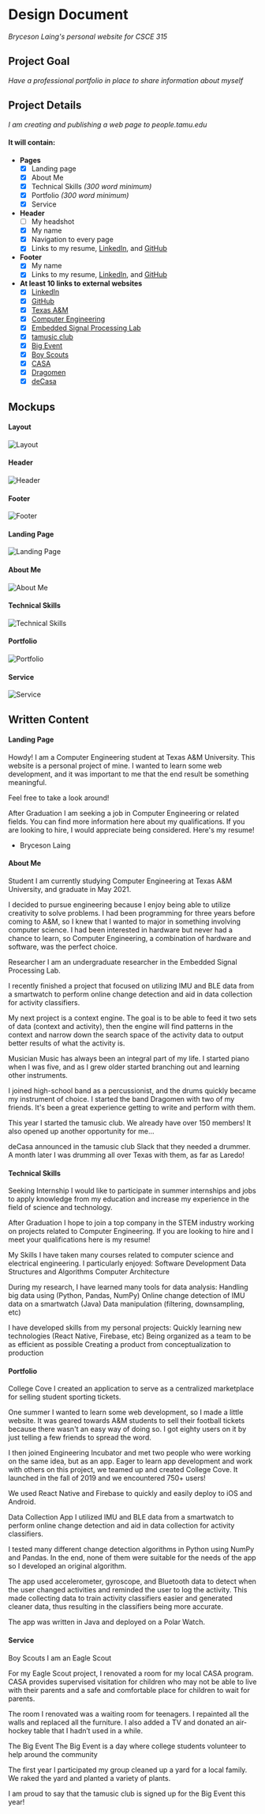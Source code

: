 # Design Document


_Bryceson Laing's personal website for CSCE 315_

## Project Goal
_Have a professional portfolio in place to share information about myself_

## Project Details
_I am creating and publishing a web page to people.tamu.edu_

#### It will contain:

  - **Pages**
    - [x] Landing page
    - [x] About Me
    - [x] Technical Skills _(300 word minimum)_
    - [x] Portfolio _(300 word minimum)_
    - [x] Service
  
  - **Header**
    - [ ] My headshot
    - [x] My name
    - [x] Navigation to every page
    - [x] Links to my resume, [LinkedIn](https://www.linkedin.com/in/brycesonlaing/), and [GitHub](https://github.com/bklaing2/)
  
  - **Footer**
    - [x] My name
    - [x] Links to my resume, [LinkedIn](https://www.linkedin.com/in/brycesonlaing/), and [GitHub](https://github.com/bklaing2/)
    
  - **At least 10 links to external websites**
    - [x] [LinkedIn](https://www.linkedin.com/in/brycesonlaing/)
    - [x] [GitHub](https://github.com/bklaing2/)
    - [x] [Texas A&M](https://www.tamu.edu/)
    - [x] [Computer Engineering](https://engineering.tamu.edu/cse/academics/degrees/undergraduate/bs-ce.html)
    - [x] [Embedded Signal Processing Lab](https://jafari.tamu.edu/)
    - [x] [tamusic club](https://stuactonline.tamu.edu/app/organization/profile/public/id/1763)
    - [x] [Big Event](https://bigevent.tamu.edu/)
    - [x] [Boy Scouts](https://www.scouting.org/)
    - [x] [CASA](https://nationalcasagal.org/)
    - [x] [Dragomen](https://open.spotify.com/artist/18yPUl6DRIG9ZAf7VwKesg)
    - [x] [deCasa](https://decasamusic.com/)

## Mockups

#### Layout
![Layout](./mockups/layout.jpg)

#### Header
![Header](./mockups/header.jpg)

#### Footer
![Footer](./mockups/footer.jpg)

#### Landing Page
![Landing Page](./mockups/landing-page.jpg)

#### About Me
![About Me](./mockups/about-me.jpg)

#### Technical Skills
![Technical Skills](./mockups/technical-skills.jpg)

#### Portfolio
![Portfolio](./mockups/portfolio.jpg)

#### Service
![Service](./mockups/service.jpg)


## Written Content


#### Landing Page
Howdy!
I am a Computer Engineering student at Texas A&M University.
This website is a personal project of mine. I wanted to learn some web development, and it was important to me that the end result be something meaningful.

Feel free to take a look around!

After Graduation
I am seeking a job in Computer Engineering or related fields. You can find more information here about my qualifications.
If you are looking to hire, I would appreciate being considered. Here's my resume!


- Bryceson Laing


#### About Me
Student
I am currently studying Computer Engineering at Texas A&M University, and graduate in May 2021.

I decided to pursue engineering because I enjoy being able to utilize creativity to solve problems. I had been programming for three years before coming to A&M, so I knew that I wanted to major in something involving computer science. I had been interested in hardware but never had a chance to learn, so Computer Engineering, a combination of hardware and software, was the perfect choice.


Researcher
I am an undergraduate researcher in the Embedded Signal Processing Lab.

I recently finished a project that focused on utilizing IMU and BLE data from a smartwatch to perform online change detection and aid in data collection for activity classifiers.

My next project is a context engine. The goal is to be able to feed it two sets of data (context and activity), then the engine will find patterns in the context and narrow down the search space of the activity data to output better results of what the activity is.


Musician
Music has always been an integral part of my life. I started piano when I was five, and as I grew older started branching out and learning other instruments.

I joined high-school band as a percussionist, and the drums quickly became my instrument of choice. I started the band Dragomen with two of my friends. It's been a great experience getting to write and perform with them.

This year I started the tamusic club. We already have over 150 members! It also opened up another opportunity for me...

deCasa announced in the tamusic club Slack that they needed a drummer. A month later I was drumming all over Texas with them, as far as Laredo!


#### Technical Skills

Seeking Internship
I would like to participate in summer internships and jobs to apply knowledge from my education and increase my experience in the field of science and technology.

After Graduation
I hope to join a top company in the STEM industry working on projects related to Computer Engineering. If you are looking to hire and I meet your qualifications here is my resume!


My Skills
I have taken many courses related to computer science and electrical engineering. I particularly enjoyed:
Software Development
Data Structures and Algorithms
Computer Architecture

During my research, I have learned many tools for data analysis:
Handling big data using (Python, Pandas, NumPy)
Online change detection of IMU data on a smartwatch (Java)
Data manipulation (filtering, downsampling, etc)

I have developed skills from my personal projects:
Quickly learning new technologies (React Native, Firebase, etc)
Being organized as a team to be as efficient as possible
Creating a product from conceptualization to production


#### Portfolio

College Cove
I created an application to serve as a centralized marketplace for selling student sporting tickets.

One summer I wanted to learn some web development, so I made a little website. It was geared towards A&M students to sell their football tickets because there wasn't an easy way of doing so. I got eighty users on it by just telling a few friends to spread the word.

I then joined Engineering Incubator and met two people who were working on the same idea, but as an app. Eager to learn app development and work with others on this project, we teamed up and created College Cove. It launched in the fall of 2019 and we encountered 750+ users!

We used React Native and Firebase to quickly and easily deploy to iOS and Android.


Data Collection App
I utilized IMU and BLE data from a smartwatch to perform online change detection and aid in data collection for activity classifiers.

I tested many different change detection algorithms in Python using NumPy and Pandas. In the end, none of them were suitable for the needs of the app so I developed an original algorithm.

The app used accelerometer, gyroscope, and Bluetooth data to detect when the user changed activities and reminded the user to log the activity. This made collecting data to train activity classifiers easier and generated cleaner data, thus resulting in the classifiers being more accurate.

The app was written in Java and deployed on a Polar Watch.


#### Service

Boy Scouts
I am an Eagle Scout

For my Eagle Scout project, I renovated a room for my local CASA program. CASA provides supervised visitation for children who may not be able to live with their parents and a safe and comfortable place for children to wait for parents.

The room I renovated was a waiting room for teenagers. I repainted all the walls and replaced all the furniture. I also added a TV and donated an air-hockey table that I hadn’t used in a while.


The Big Event
The Big Event is a day where college students volunteer to help around the community

The first year I participated my group cleaned up a yard for a local family. We raked the yard and planted a variety of plants.

I am proud to say that the tamusic club is signed up for the Big Event this year!

